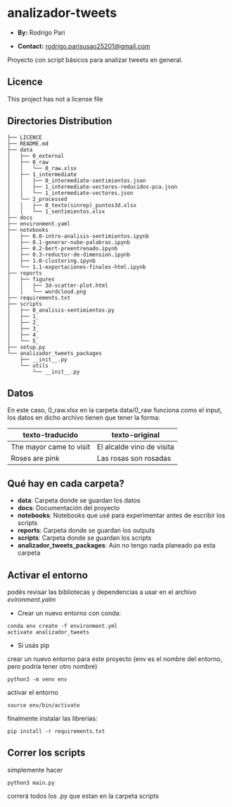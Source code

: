 # analizador-tweets

- **By:** Rodrigo Pari

- **Contact:** rodrigo.parisusao25201@gmail.com

Proyecto con script básicos para analizar tweets en general.

## Licence


This project has not a license file


## Directories Distribution
```
├── LICENCE
├── README.md
├── data
│   ├── 0_external
│   ├── 0_raw
│   │   └── 0_raw.xlsx
│   ├── 1_intermediate
│   │   ├── 0_intermediate-sentimientos.json
│   │   ├── 1_intermediate-vectores-reducidos-pca.json
│   │   └── 1_intermediate-vectores.json
│   └── 2_processed
│   │   ├── 0_texto(sinrep)_puntos3d.xlsx
│   │   └── 1_sentimientos.xlsx
├── docs
├── environment.yaml
├── notebooks
│   ├── 0.0-intro-analisis-sentimientos.ipynb
│   ├── 0.1-generar-nube-palabras.ipynb
│   ├── 0.2-bert-preentrenado.ipynb
│   ├── 0.3-reductor-de-dimension.ipynb
│   ├── 1.0-clustering.ipynb
│   └── 1.1-exportaciones-finales-html.ipynb
├── reports
│   ├── figures
│   │   ├── 3d-scatter-plot.html
│   │   └── wordcloud.png
├── requirements.txt
├── scripts
│   ├── 0_analisis-sentimientos.py
│   ├── 1_
│   ├── 2_
│   ├── 3_
│   ├── 4_
│   └── 5_
├── setup.py
└── analizador_tweets_packages
    ├── __init__.py
    └── utils
        └── __init__.py 

```

## Datos

En este caso, 0_raw.xlsx en la carpeta data/0_raw funciona como el input, los datos en dicho archivo tienen que tener la forma:

| texto-traducido | texto-original |
|-----------------|----------------|
| The mayor came to visit | El alcalde vino de visita |
| Roses are pink | Las rosas son rosadas |

## Qué hay en cada carpeta?

- **data**: Carpeta donde se guardan los datos
- **docs**: Documentación del proyecto
- **notebooks**: Notebooks que usé para experimentar antes de escribir los scripts
- **reports**: Carpeta donde se guardan los outputs
- **scripts**: Carpeta donde se guardan los scripts
- **analizador_tweets_packages**: Aún no tengo nada planeado pa esta carpeta

## Activar el entorno
podés revisar las bibliotecas y dependencias a usar en el archivo *evironment.yalm*

- Crear un nuevo entorno con conda:

```
conda env create -f environment.yml
activate analizador_tweets
```

- Si usás pip

crear un nuevo entorno para este proyecto (env es el nombre del entorno, pero podría tener otro nombre)  

``` 
python3 -m venv env
```

activar el entorno


``` 
source env/bin/activate
```
finalmente instalar las librerias:

``` 
pip install -r requirements.txt 
```

## Correr los scripts

simplemente hacer

```
python3 main.py
```

correrá todos los .py que estan en la carpeta scripts